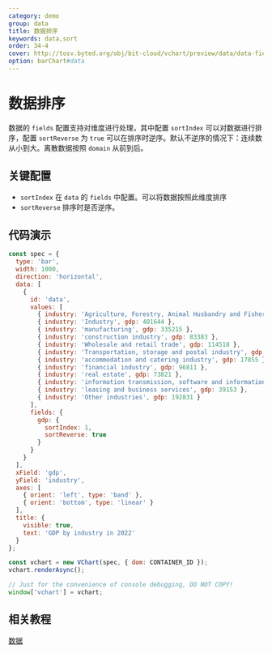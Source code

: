 ```yaml
---
category: demo
group: data
title: 数据排序
keywords: data,sort
order: 34-4
cover: http://tosv.byted.org/obj/bit-cloud/vchart/preview/data/data-fields-sort.png
option: barChart#data
---
```


# 数据排序

数据的 `fields` 配置支持对维度进行处理，其中配置 `sortIndex` 可以对数据进行排序，配置 `sortReverse` 为 `true` 可以在排序时逆序。默认不逆序的情况下：连续数从小到大。离散数据按照 `domain` 从前到后。

## 关键配置

- `sortIndex` 在 `data` 的 `fields` 中配置。可以将数据按照此维度排序
- `sortReverse` 排序时是否逆序。

## 代码演示

```javascript livedemo
const spec = {
  type: 'bar',
  width: 1000,
  direction: 'horizontal',
  data: [
    {
      id: 'data',
      values: [
        { industry: 'Agriculture, Forestry, Animal Husbandry and Fishery', gdp: 92582 },
        { industry: 'Industry', gdp: 401644 },
        { industry: 'manufacturing', gdp: 335215 },
        { industry: 'construction industry', gdp: 83383 },
        { industry: 'Wholesale and retail trade', gdp: 114518 },
        { industry: 'Transportation, storage and postal industry', gdp: 49674 },
        { industry: 'accommodation and catering industry', gdp: 17855 },
        { industry: 'financial industry', gdp: 96811 },
        { industry: 'real estate', gdp: 73821 },
        { industry: 'information transmission, software and information technology services', gdp: 1247934 },
        { industry: 'leasing and business services', gdp: 39153 },
        { industry: 'Other industries', gdp: 192831 }
      ],
      fields: {
        gdp: {
          sortIndex: 1,
          sortReverse: true
        }
      }
    }
  ],
  xField: 'gdp',
  yField: 'industry',
  axes: [
    { orient: 'left', type: 'band' },
    { orient: 'bottom', type: 'linear' }
  ],
  title: {
    visible: true,
    text: 'GDP by industry in 2022'
  }
};

const vchart = new VChart(spec, { dom: CONTAINER_ID });
vchart.renderAsync();

// Just for the convenience of console debugging, DO NOT COPY!
window['vchart'] = vchart;
```

## 相关教程

[数据](link)
